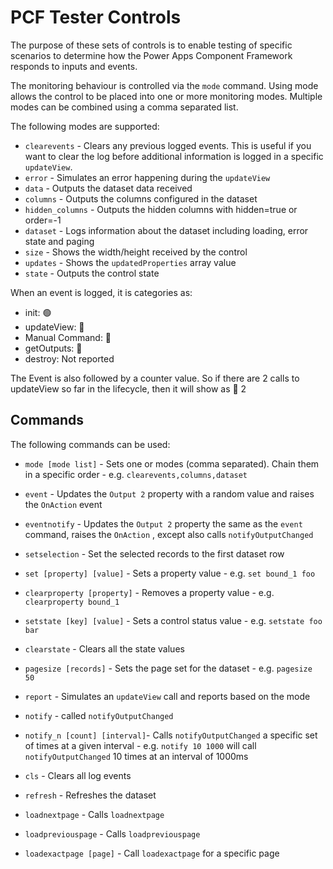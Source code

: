 # PCF  Tester  Controls

The purpose of these sets of controls is to enable testing of specific scenarios to determine how the Power Apps Component Framework responds to inputs and events.

The monitoring behaviour is controlled via the `mode` command. Using mode allows the control to be placed into one or more monitoring modes. Multiple modes can be combined using a comma separated list.

The following modes are supported:

- `clearevents` - Clears any previous logged events. This is useful if you want to clear the log before additional information is logged in a specific `updateView`.
- `error` - Simulates an error happening during the `updateView`
- `data` - Outputs the dataset data received
- `columns` - Outputs the columns configured in the dataset
- `hidden_columns` - Outputs the hidden columns with hidden=true or order=-1
- `dataset` - Logs information about the dataset including loading, error state and paging
- `size` - Shows the width/height received by the control
- `updates` - Shows the `updatedProperties` array value
- `state` - Outputs the control state

When an event is logged, it is categories as:

-  init: 🟢
- updateView: 🔶
- Manual Command: 🚀
- getOutputs: 🔼
- destroy: Not reported

The Event is also followed by a counter value. So if there are 2 calls to updateView so far in the lifecycle, then it will show as 🔶 2

## Commands

The following commands can be used:

- `mode [mode list]` - Sets one or modes (comma separated). Chain them in a specific order - e.g. `clearevents,columns,dataset`

- `event` - Updates the `Output 2` property with a random value and raises the `OnAction` event

- `eventnotify` - Updates the `Output 2` property the same as the `event` command, raises the `OnAction` , except also calls `notifyOutputChanged`

- `setselection` - Set the selected records to the first dataset row

- `set [property] [value]` - Sets a property value - e.g. `set bound_1 foo`

- `clearproperty [property]` - Removes a property value - e.g. `clearproperty bound_1`

- `setstate [key] [value]` - Sets a control status value - e.g. `setstate foo bar`

- `clearstate` - Clears all the state values

- `pagesize [records]` - Sets the page set for the dataset - e.g. `pagesize 50`

- `report` - Simulates an `updateView` call and reports based on the mode

- `notify` - called `notifyOutputChanged`

- `notify_n [count] [interval]`-  Calls `notifyOutputChanged` a specific set of times at a given interval - e.g. `notify 10 1000` will call `notifyOutputChanged` 10 times at an interval of 1000ms

- `cls` - Clears all log events

- `refresh` - Refreshes the dataset

- `loadnextpage` - Calls `loadnextpage`

- `loadpreviouspage` - Calls `loadpreviouspage`

- `loadexactpage [page]` - Call `loadexactpage` for a specific page

  